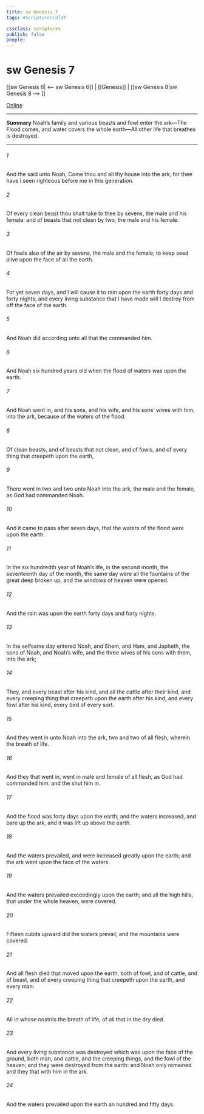 ```yaml
---
title: sw Genesis 7
tags: #Scriptures\OldT

cssclass: scriptures
publish: false
people:
---
```


# sw Genesis 7
[[sw Genesis 6| <-- sw Genesis 6]] | [[Genesis]] | [[sw Genesis 8|sw Genesis 8 --> ]]

[Online](https://churchofjesuschrist.org/study/scriptures/ot/gen/7?lang=eng)

---
__Summary__
Noah’s family and various beasts and fowl enter the ark—The Flood comes, and water covers the whole earth—All other life that breathes is destroyed.

---
###### 1 
And the  said unto Noah, Come thou and all thy house into the ark; for thee have I seen righteous before me in this generation.

###### 2 
Of every clean beast thou shalt take to thee by sevens, the male and his female: and of beasts that  not clean by two, the male and his female.

###### 3 
Of fowls also of the air by sevens, the male and the female; to keep seed alive upon the face of all the earth.

###### 4 
For yet seven days, and I will cause it to rain upon the earth forty days and forty nights; and every living substance that I have made will I destroy from off the face of the earth.

###### 5 
And Noah did according unto all that the  commanded him.

###### 6 
And Noah  six hundred years old when the flood of waters was upon the earth.

###### 7 
And Noah went in, and his sons, and his wife, and his sons’ wives with him, into the ark, because of the waters of the flood.

###### 8 
Of clean beasts, and of beasts that  not clean, and of fowls, and of every thing that creepeth upon the earth,

###### 9 
There went in two and two unto Noah into the ark, the male and the female, as God had commanded Noah.

###### 10 
And it came to pass after seven days, that the waters of the flood were upon the earth.

###### 11 
In the six hundredth year of Noah’s life, in the second month, the seventeenth day of the month, the same day were all the fountains of the great deep broken up, and the windows of heaven were opened.

###### 12 
And the rain was upon the earth forty days and forty nights.

###### 13 
In the selfsame day entered Noah, and Shem, and Ham, and Japheth, the sons of Noah, and Noah’s wife, and the three wives of his sons with them, into the ark;

###### 14 
They, and every beast after his kind, and all the cattle after their kind, and every creeping thing that creepeth upon the earth after his kind, and every fowl after his kind, every bird of every sort.

###### 15 
And they went in unto Noah into the ark, two and two of all flesh, wherein  the breath of life.

###### 16 
And they that went in, went in male and female of all flesh, as God had commanded him: and the  shut him in.

###### 17 
And the flood was forty days upon the earth; and the waters increased, and bare up the ark, and it was lift up above the earth.

###### 18 
And the waters prevailed, and were increased greatly upon the earth; and the ark went upon the face of the waters.

###### 19 
And the waters prevailed exceedingly upon the earth; and all the high hills, that  under the whole heaven, were covered.

###### 20 
Fifteen cubits upward did the waters prevail; and the mountains were covered.

###### 21 
And all flesh died that moved upon the earth, both of fowl, and of cattle, and of beast, and of every creeping thing that creepeth upon the earth, and every man:

###### 22 
All in whose nostrils  the breath of life, of all that  in the dry  died.

###### 23 
And every living substance was destroyed which was upon the face of the ground, both man, and cattle, and the creeping things, and the fowl of the heaven; and they were destroyed from the earth: and Noah only remained  and they that  with him in the ark.

###### 24 
And the waters prevailed upon the earth an hundred and fifty days.

